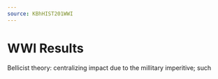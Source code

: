 ```yaml
---
source: KBhHIST201WWI
---
```


# WWI Results
Bellicist theory: centralizing impact due to the millitary imperitive; such 

